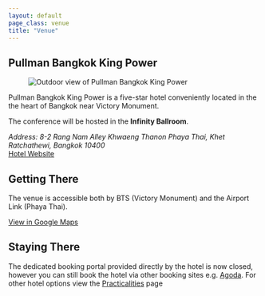 ```yaml
---
layout: default
page_class: venue
title: "Venue"
---
```


<section class="venue-location">
  <h2>Pullman Bangkok King Power</h2>

  <div class="card-venue">
    <figure class="card-venue__image">
      <img src="/images/venue/venue-day-outdoor.jpg" alt="Outdoor view of Pullman Bangkok King Power" class="img-fluid" />
    </figure>
    <div class="card-venue__info">
      <p>Pullman Bangkok King Power is a five-star hotel conveniently located in the the heart of Bangkok near Victory Monument.</p>
      <p>The conference will be hosted in the <strong>Infinity Ballroom</strong>.</p>
      <address class="card-venue__address">
        <span class="street-address">Address: 8-2 Rang Nam Alley</span>
        <span class="extended-address">Khwaeng Thanon Phaya Thai, Khet Ratchathewi,</span>
        <span class="locality">Bangkok</span>
        <span class="postal-code">10400</span>
      </address>
      <a href=" https://www.pullmanbangkokkingpower.com/" target="_blank" class="card-venue__btn btn btn--primary">Hotel Website</a>
    </div>
  </div>
</section>

<section class="venue-access">
  <h2>Getting There</h2>

  <p>The venue is accessible both by BTS (Victory Monument) and the Airport Link (Phaya Thai).</p>

  <a href="https://goo.gl/maps/vnLpSxt1zzw" target="_blank" class="btn btn--primary">View in Google Maps</a>
</section>

<section class="venue-booking">
  <h2>Staying There</h2>

  <p>The dedicated booking portal provided directly by the hotel is now closed, however you can still book the hotel via other booking sites e.g. <a href='https://www.agoda.com/en-gb/search?site_id=1731617&checkout=2022-12-10&campaignid=&SearchDateType=selected&NumberOfAdults=2&LT=16&NumberOfChildren=0&childages=&NumberOfRooms=1&gsite=localuniversal&los=2&PartnerCurrency=THB&RoomID=2983988&PriceTax=1534.58&PriceTotal=10204.58&RatePlan=5d8337e9-8c4f-1d07-bff4-517c31ed088a&UserCountry=TH&Currency=THB&UserDevice=desktop&Verif=false&rr=&audience_list=&mcid=29004&booking_source=cpc&adType=0&selectedproperty=90026&city=9395&adults=2&children=0&rooms=1&hc=THB&checkin=2022-12-08'>Agoda</a>. For other hotel options view the <a href='/practicalities'>Practicalities</a> page</p>

</section>
